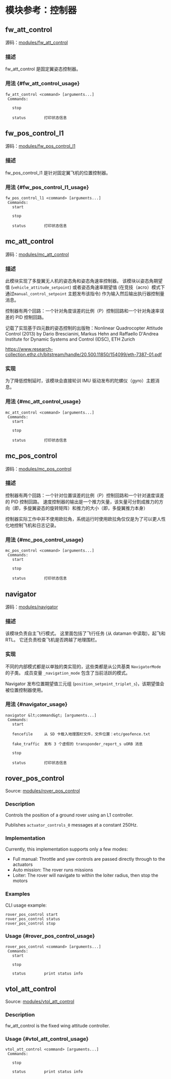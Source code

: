 # 模块参考：控制器

## fw_att_control

源码：[modules/fw_att_control](https://github.com/PX4/Firmware/tree/master/src/modules/fw_att_control)

### 描述

fw_att_control 是固定翼姿态控制器。

### 用法 {#fw_att_control_usage}

    fw_att_control <command> [arguments...]
     Commands:
    
       stop
    
       status        打印状态信息
    

## fw_pos_control_l1

源码：[modules/fw_pos_control_l1](https://github.com/PX4/Firmware/tree/master/src/modules/fw_pos_control_l1)

### 描述

fw_pos_control_l1 是针对固定翼飞机的位置控制器。

### 用法 {#fw_pos_control_l1_usage}

    fw_pos_control_l1 <command> [arguments...]
     Commands:
       start
    
       stop
    
       status        打印状态信息
    

## mc_att_control

源码：[modules/mc_att_control](https://github.com/PX4/Firmware/tree/master/src/modules/mc_att_control)

### 描述

此模块实现了多旋翼无人机的姿态角和姿态角速率控制器。 该模块以姿态角期望值 (`vehicle_attitude_setpoint`) 或者姿态角速率期望值 (在竞技（acro）模式下通过`manual_control_setpoint` 主题发布该指令) 作为输入然后输出执行器控制量消息。

控制器有两个回路：一个针对角度误差的比例（P）控制回路和一个针对角速率误差的 PID 控制回路。

记载了实现基于四元数的姿态控制的出版物：Nonlinear Quadrocopter Attitude Control (2013) by Dario Brescianini, Markus Hehn and Raffaello D'Andrea Institute for Dynamic Systems and Control (IDSC), ETH Zurich

https://www.research-collection.ethz.ch/bitstream/handle/20.500.11850/154099/eth-7387-01.pdf

### 实现

为了降低控制延时，该模块会直接轮训 IMU 驱动发布的陀螺仪（gyro）主题消息。

### 用法 {#mc_att_control_usage}

    mc_att_control <command> [arguments...]
     Commands:
       start
    
       stop
    
       status        打印状态信息
    

## mc_pos_control

源码：[modules/mc_pos_control](https://github.com/PX4/Firmware/tree/master/src/modules/mc_pos_control)

### 描述

控制器有两个回路：一个针对位置误差的比例（P）控制回路和一个针对速度误差的 PID 控制回路。 速度控制器的输出是一个推力矢量，该矢量可分割成推力的方向（即，多旋翼姿态的旋转矩阵）和推力的大小（即，多旋翼推力本身）

控制器实际工作中并不使用欧拉角，系统运行时使用欧拉角仅仅是为了可以更人性化地控制飞机和日志记录。

### 用法 {#mc_pos_control_usage}

    mc_pos_control <command> [arguments...]
     Commands:
       start
    
       stop
    
       status        打印状态信息
    

## navigator

源码：[modules/navigator](https://github.com/PX4/Firmware/tree/master/src/modules/navigator)

### 描述

该模块负责自主飞行模式。 这里面包括了飞行任务 (从 dataman 中读取)，起飞和 RTL。 它还负责检查飞机是否跨越了地理围栏。

### 实现

不同的内部模式都是以单独的类实现的，这些类都是从公共基类 `NavigatorMode` 的子类。 成员变量 `_navigation_mode` 包含了当前活跃的模式。

Navigator 发布位置期望值三元组 (`position_setpoint_triplet_s`)，该期望值会被位置控制器使用。

### 用法 {#navigator_usage}

    navigator &lt;command&gt; [arguments...]
     Commands:
       start
    
       fencefile     从 SD 卡载入地理围栏文件，文件位置：etc/geofence.txt
    
       fake_traffic  发布 3 个虚假的 transponder_report_s uORB 消息
    
       stop
    
       status        打印状态信息
    

## rover_pos_control

Source: [modules/rover_pos_control](https://github.com/PX4/Firmware/tree/master/src/modules/rover_pos_control)

### Description

Controls the position of a ground rover using an L1 controller.

Publishes `actuator_controls_0` messages at a constant 250Hz.

### Implementation

Currently, this implementation supports only a few modes:

- Full manual: Throttle and yaw controls are passed directly through to the actuators
- Auto mission: The rover runs missions
- Loiter: The rover will navigate to within the loiter radius, then stop the motors

### Examples

CLI usage example:

    rover_pos_control start
    rover_pos_control status
    rover_pos_control stop
    

### Usage {#rover_pos_control_usage}

    rover_pos_control <command> [arguments...]
     Commands:
       start
    
       stop
    
       status        print status info
    

## vtol_att_control

Source: [modules/vtol_att_control](https://github.com/PX4/Firmware/tree/master/src/modules/vtol_att_control)

### Description

fw_att_control is the fixed wing attitude controller.

### Usage {#vtol_att_control_usage}

    vtol_att_control <command> [arguments...]
     Commands:
    
       stop
    
       status        print status info